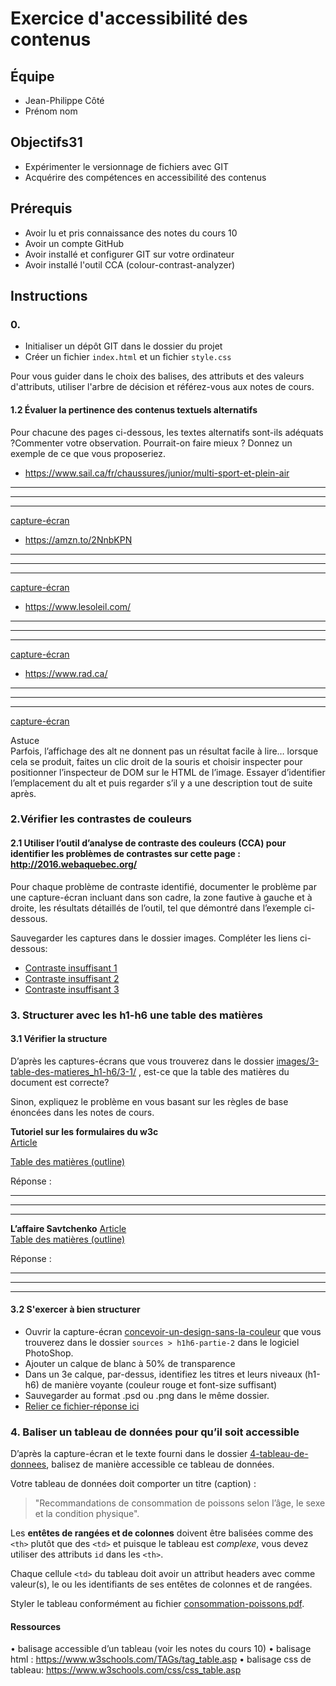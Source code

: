 # Exercice d'accessibilité des contenus

## Équipe

- Jean-Philippe Côté
- Prénom nom

## Objectifs31

- Expérimenter le versionnage de fichiers avec GIT
- Acquérire des compétences en accessibilité des contenus

## Prérequis

- Avoir lu et pris connaissance des notes du cours 10
- Avoir un compte GitHub
- Avoir installé et configurer GIT sur votre ordinateur
- Avoir installé l'outil CCA (colour-contrast-analyzer)

## Instructions

### 0.

- Initialiser un dépôt GIT dans le dossier du projet
- Créer un fichier `index.html` et un fichier `style.css`

<!-- ### 1. Donner une alternative textuelle aux images -->
<!--
#### 1.1 Baliser dans le fichier `index.html` les images du dossier `1-textes-alternatifs` -->

Pour vous guider dans le choix des balises, des attributs et des valeurs d'attributs, utiliser l'arbre de décision et référez-vous aux notes de cours.

#### 1.2 Évaluer la pertinence des contenus textuels alternatifs

Pour chacune des pages ci-dessous, les textes alternatifs sont-ils adéquats ?Commenter votre observation. Pourrait-on faire mieux ? Donnez un exemple de ce que vous proposeriez.

- https://www.sail.ca/fr/chaussures/junior/multi-sport-et-plein-air

---

---

---

[capture-écran]()

- https://amzn.to/2NnbKPN

---

---

---

[capture-écran]()

- https://www.lesoleil.com/

---

---

---

[capture-écran]()

- https://www.rad.ca/

---

---

---

[capture-écran]()

Astuce  
Parfois, l’affichage des alt ne donnent pas un résultat facile à lire… lorsque cela se produit, faites un clic droit de la souris et choisir inspecter pour positionner l’inspecteur de DOM sur le HTML de l’image.
Essayer d’identifier l’emplacement du alt et puis regarder s’il y a une description tout de suite après.

### 2.Vérifier les contrastes de couleurs

#### 2.1 Utiliser l’outil d’analyse de contraste des couleurs (CCA) pour identifier les problèmes de contrastes sur cette page : http://2016.webaquebec.org/

Pour chaque problème de contraste identifié,
documenter le problème par une capture-écran incluant dans son cadre, la zone fautive à gauche et à droite, les résultats détaillés de l’outil, tel que démontré dans l’exemple ci-dessous.

Sauvegarder les captures dans le dossier images. Compléter les liens ci-dessous:

- [Contraste insuffisant 1](images/...)
- [Contraste insuffisant 2](images/...)
- [Contraste insuffisant 3](images/...)

### 3. Structurer avec les h1-h6 une table des matières

#### 3.1 Vérifier la structure

D’après les captures-écrans que vous trouverez dans le dossier [images/3-table-des-matieres_h1-h6/3-1/](images/3-table-des-matieres_h1-h6/3-1) , est-ce que la table des matières du document est correcte?

Sinon, expliquez le problème en vous basant sur les règles de base énoncées dans les notes de cours.

**Tutoriel sur les formulaires du w3c**  
[Article](images/3-table-des-matieres_h1-h6/3-1/tuto-form-w3c.pdf)

[Table des matières (outline)](images/3-table-des-matieres_h1-h6/3-1/tuto-form-w3c-outline.png)

Réponse :

---

---

---

**L’affaire Savtchenko**
[Article](images/3-table-des-matieres_h1-h6/3-1/article-savtchenko.pdf)  
[Table des matières (outline)](images/3-table-des-matieres_h1-h6/3-1/article-savtchenko-outline.png)

Réponse :

---

---

---

#### 3.2 S'exercer à bien structurer

- Ouvrir la capture-écran [concevoir-un-design-sans-la-couleur](images/3-table-des-matieres_h1-h6/3-2/concevoir-un-design-sans-la-couleur.pdf) que vous trouverez dans le dossier `sources > h1h6-partie-2` dans le logiciel PhotoShop.
- Ajouter un calque de blanc à 50% de transparence
- Dans un 3e calque, par-dessus, identifiez les titres et leurs niveaux (h1-h6) de manière voyante (couleur rouge et font-size suffisant)
- Sauvegarder au format .psd ou .png dans le même dossier.
- [Relier ce fichier-réponse ici]()

### 4. Baliser un tableau de données pour qu’il soit accessible

D’après la capture-écran et le texte fourni dans le dossier [4-tableau-de-donnees](images/4-tableau-de-donnees), balisez de manière accessible ce tableau de données.

Votre tableau de données doit comporter un titre (caption) :

> "Recommandations de consommation de poissons selon l’âge, le sexe et la condition physique".

Les **entêtes de rangées et de colonnes** doivent être balisées comme des `<th>` plutôt que des `<td>` et puisque le tableau est _complexe_, vous devez utiliser des attributs `id` dans les `<th>`.

Chaque cellule `<td>` du tableau doit avoir un attribut headers avec comme valeur(s), le ou les identifiants de ses entêtes de colonnes et de rangées.

Styler le tableau conformément au fichier [consommation-poissons.pdf](images/4-tableau-de-donnees/consommation-poissons.pdf).

#### Ressources

• balisage accessible d’un tableau (voir les notes du cours 10)
• balisage html : https://www.w3schools.com/TAGs/tag_table.asp
• balisage css de tableau: https://www.w3schools.com/css/css_table.asp
